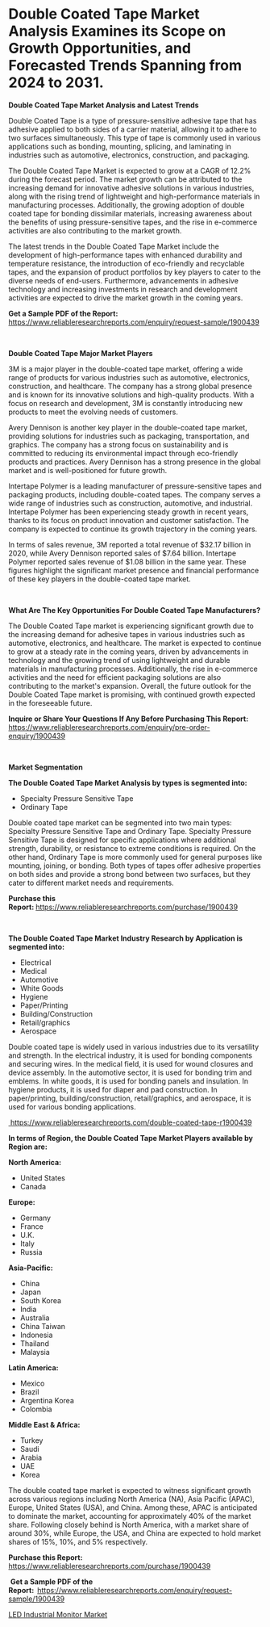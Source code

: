 <p><h1>Double Coated Tape Market Analysis Examines its Scope on Growth Opportunities, and Forecasted Trends Spanning from 2024 to 2031.</h1></p><p><strong>Double Coated Tape Market Analysis and Latest Trends</strong></p>
<p><p>Double Coated Tape is a type of pressure-sensitive adhesive tape that has adhesive applied to both sides of a carrier material, allowing it to adhere to two surfaces simultaneously. This type of tape is commonly used in various applications such as bonding, mounting, splicing, and laminating in industries such as automotive, electronics, construction, and packaging.</p><p>The Double Coated Tape Market is expected to grow at a CAGR of 12.2% during the forecast period. The market growth can be attributed to the increasing demand for innovative adhesive solutions in various industries, along with the rising trend of lightweight and high-performance materials in manufacturing processes. Additionally, the growing adoption of double coated tape for bonding dissimilar materials, increasing awareness about the benefits of using pressure-sensitive tapes, and the rise in e-commerce activities are also contributing to the market growth.</p><p>The latest trends in the Double Coated Tape Market include the development of high-performance tapes with enhanced durability and temperature resistance, the introduction of eco-friendly and recyclable tapes, and the expansion of product portfolios by key players to cater to the diverse needs of end-users. Furthermore, advancements in adhesive technology and increasing investments in research and development activities are expected to drive the market growth in the coming years.</p></p>
<p><strong>Get a Sample PDF of the Report:&nbsp;</strong> <a href="https://www.reliableresearchreports.com/enquiry/request-sample/1900439">https://www.reliableresearchreports.com/enquiry/request-sample/1900439</a></p>
<p>&nbsp;</p>
<p><strong>Double Coated Tape Major Market Players</strong></p>
<p><p>3M is a major player in the double-coated tape market, offering a wide range of products for various industries such as automotive, electronics, construction, and healthcare. The company has a strong global presence and is known for its innovative solutions and high-quality products. With a focus on research and development, 3M is constantly introducing new products to meet the evolving needs of customers.</p><p>Avery Dennison is another key player in the double-coated tape market, providing solutions for industries such as packaging, transportation, and graphics. The company has a strong focus on sustainability and is committed to reducing its environmental impact through eco-friendly products and practices. Avery Dennison has a strong presence in the global market and is well-positioned for future growth.</p><p>Intertape Polymer is a leading manufacturer of pressure-sensitive tapes and packaging products, including double-coated tapes. The company serves a wide range of industries such as construction, automotive, and industrial. Intertape Polymer has been experiencing steady growth in recent years, thanks to its focus on product innovation and customer satisfaction. The company is expected to continue its growth trajectory in the coming years.</p><p>In terms of sales revenue, 3M reported a total revenue of $32.17 billion in 2020, while Avery Dennison reported sales of $7.64 billion. Intertape Polymer reported sales revenue of $1.08 billion in the same year. These figures highlight the significant market presence and financial performance of these key players in the double-coated tape market.</p></p>
<p>&nbsp;</p>
<p><strong>What Are The Key Opportunities For Double Coated Tape Manufacturers?</strong></p>
<p><p>The Double Coated Tape market is experiencing significant growth due to the increasing demand for adhesive tapes in various industries such as automotive, electronics, and healthcare. The market is expected to continue to grow at a steady rate in the coming years, driven by advancements in technology and the growing trend of using lightweight and durable materials in manufacturing processes. Additionally, the rise in e-commerce activities and the need for efficient packaging solutions are also contributing to the market's expansion. Overall, the future outlook for the Double Coated Tape market is promising, with continued growth expected in the foreseeable future.</p></p>
<p><strong>Inquire or Share Your Questions If Any Before Purchasing This Report:</strong> <a href="https://www.reliableresearchreports.com/enquiry/pre-order-enquiry/1900439">https://www.reliableresearchreports.com/enquiry/pre-order-enquiry/1900439</a></p>
<p>&nbsp;</p>
<p><strong>Market Segmentation</strong></p>
<p><strong>The Double Coated Tape Market Analysis by types is segmented into:</strong></p>
<p><ul><li>Specialty Pressure Sensitive Tape</li><li>Ordinary Tape</li></ul></p>
<p><p>Double coated tape market can be segmented into two main types: Specialty Pressure Sensitive Tape and Ordinary Tape. Specialty Pressure Sensitive Tape is designed for specific applications where additional strength, durability, or resistance to extreme conditions is required. On the other hand, Ordinary Tape is more commonly used for general purposes like mounting, joining, or bonding. Both types of tapes offer adhesive properties on both sides and provide a strong bond between two surfaces, but they cater to different market needs and requirements.</p></p>
<p><strong>Purchase this Report:&nbsp;</strong><a href="https://www.reliableresearchreports.com/purchase/1900439">https://www.reliableresearchreports.com/purchase/1900439</a></p>
<p>&nbsp;</p>
<p><strong>The Double Coated Tape Market Industry Research by Application is segmented into:</strong></p>
<p><ul><li>Electrical</li><li>Medical</li><li>Automotive</li><li>White Goods</li><li>Hygiene</li><li>Paper/Printing</li><li>Building/Construction</li><li>Retail/graphics</li><li>Aerospace</li></ul></p>
<p><p>Double coated tape is widely used in various industries due to its versatility and strength. In the electrical industry, it is used for bonding components and securing wires. In the medical field, it is used for wound closures and device assembly. In the automotive sector, it is used for bonding trim and emblems. In white goods, it is used for bonding panels and insulation. In hygiene products, it is used for diaper and pad construction. In paper/printing, building/construction, retail/graphics, and aerospace, it is used for various bonding applications.</p></p>
<p><a href="https://www.reliableresearchreports.com/double-coated-tape-r1900439">&nbsp;https://www.reliableresearchreports.com/double-coated-tape-r1900439</a></p>
<p><strong>In terms of Region, the Double Coated Tape Market Players available by Region are:</strong></p>
<p>
    <p> <strong> North America: </strong>
        <ul>
            <li>United States</li>
            <li>Canada</li>
        </ul>
        </p> 
    <p> <strong> Europe: </strong>
        <ul>
            <li>Germany</li>
            <li>France</li>
            <li>U.K.</li>
            <li>Italy</li>
            <li>Russia</li>
        </ul>
        </p> 
    <p> <strong> Asia-Pacific: </strong>
        <ul>
            <li>China</li>
            <li>Japan</li>
            <li>South Korea</li>
            <li>India</li>
            <li>Australia</li>
            <li>China Taiwan</li>
            <li>Indonesia</li>
            <li>Thailand</li>
            <li>Malaysia</li>
        </ul>
        </p> 
    <p> <strong> Latin America: </strong>
        <ul>
            <li>Mexico</li>
            <li>Brazil</li>
            <li>Argentina Korea</li>
            <li>Colombia</li>
        </ul>
        </p> 
    <p> <strong> Middle East & Africa: </strong>
        <ul>
            <li>Turkey</li>
            <li>Saudi</li>
            <li>Arabia</li>
            <li>UAE</li>
            <li>Korea</li>
        </ul>
    </p>
    </p>
<p><p>The double coated tape market is expected to witness significant growth across various regions including North America (NA), Asia Pacific (APAC), Europe, United States (USA), and China. Among these, APAC is anticipated to dominate the market, accounting for approximately 40% of the market share. Following closely behind is North America, with a market share of around 30%, while Europe, the USA, and China are expected to hold market shares of 15%, 10%, and 5% respectively.</p></p>
<p><strong>Purchase this Report: </strong><a href="https://www.reliableresearchreports.com/purchase/1900439">https://www.reliableresearchreports.com/purchase/1900439</a></p>
<p>&nbsp;<strong>Get a Sample PDF of the Report:&nbsp;&nbsp;</strong><a href="https://www.reliableresearchreports.com/enquiry/request-sample/1900439">https://www.reliableresearchreports.com/enquiry/request-sample/1900439</a></p>
<p><strong></strong></p>
<p><p><a href="https://www.linkedin.com/pulse/led-industrial-monitor-market-trends-analysis-opportunities-e4hjf?trackingId=yrkKLN8H%2Be69DEY58PFnAg%3D%3D">LED Industrial Monitor Market</a></p></p>